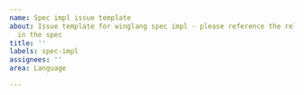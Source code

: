 ```yaml
---
name: Spec impl issue template
about: Issue template for winglang spec impl - please reference the relevant part
  in the spec
title: ''
labels: spec-impl
assignees: ''
area: Language

---
```



